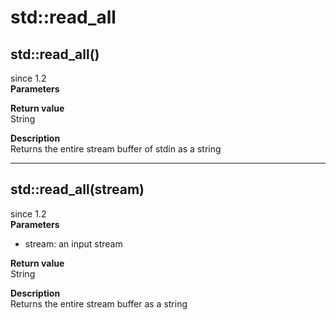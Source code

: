 # std::read_all

## std::read_all()
since 1.2  
**Parameters**  

**Return value**  
String  

**Description**  
Returns the entire stream buffer of stdin as a string 

---

## std::read_all(stream)
since 1.2  
**Parameters**  
* stream: an input stream

**Return value**  
String  

**Description**  
Returns the entire stream buffer as a string 